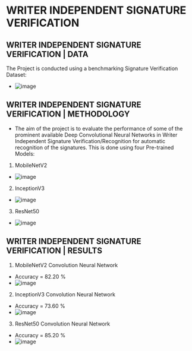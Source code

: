 # WRITER INDEPENDENT SIGNATURE VERIFICATION
## WRITER INDEPENDENT SIGNATURE VERIFICATION | DATA
The Project is conducted using a benchmarking Signature Verification Dataset: 
- ![image](https://user-images.githubusercontent.com/67474818/119025726-072b3c00-b9c2-11eb-9b39-b34854647156.png)
## WRITER INDEPENDENT SIGNATURE VERIFICATION | METHODOLOGY
- The aim of the project is to evaluate the performance of some of the prominent available Deep Convolutional Neural Networks in Writer Independent Signature Verification/Recognition for automatic recognition of the signatures. This is done using four Pre-trained Models: 
1. MobileNetV2
- ![image](https://user-images.githubusercontent.com/67474818/118992634-709b5280-b9a2-11eb-9fe3-4c0fa588628e.png)
2. InceptionV3
- ![image](https://user-images.githubusercontent.com/67474818/118996950-e7861a80-b9a5-11eb-9bc3-a5bf7d9e16b8.png)
3. ResNet50
- ![image](https://user-images.githubusercontent.com/67474818/118994410-eeac2900-b9a3-11eb-808c-50293860f640.png)
## WRITER INDEPENDENT SIGNATURE VERIFICATION | RESULTS
1. MobileNetV2 Convolution Neural Network
- Accuracy = 82.20 %
- ![image](https://user-images.githubusercontent.com/67474818/119028275-e57f8400-b9c4-11eb-95c4-08a7302da1d7.png)
2. InceptionV3 Convolution Neural Network
- Accuracy = 73.60 %
- ![image](https://user-images.githubusercontent.com/67474818/119028715-69397080-b9c5-11eb-8373-27c7b6c66c0a.png)
3. ResNet50 Convolution Neural Network
- Accuracy = 85.20 %
- ![image](https://user-images.githubusercontent.com/67474818/119029076-d0efbb80-b9c5-11eb-949a-d827eec3c2cb.png)








